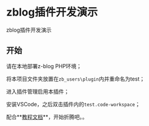 # zblog插件开发演示

zblog插件开发演示

## 开始

请在本地部署z-blog PHP环境；

将本项目文件夹放置在`zb_users\plugin`内并重命名为test；

进入插件管理启用本插件；

安装VSCode，之后双击插件内的`test.code-workspace`；

配合**[教程文档](https://github.com/wdssmq/test-for-zblog/tree/master/docs#readme "教程文档")**，开始折腾吧。。